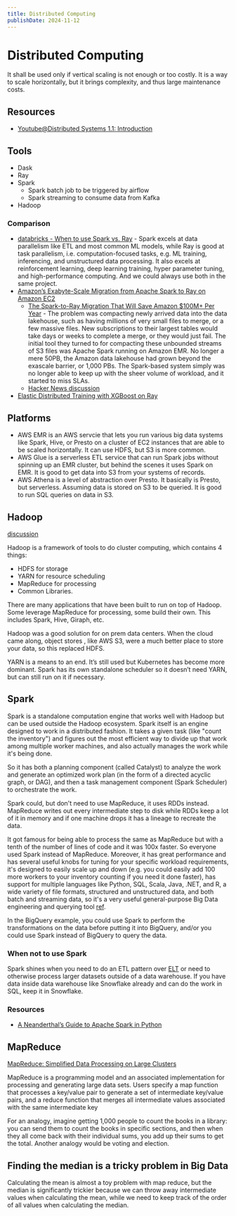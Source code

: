 ```yaml
---
title: Distributed Computing
publishDate: 2024-11-12
---
```


# Distributed Computing

It shall be used only if vertical scaling is not enough or too costly. It is a way to scale horizontally, but it brings complexity, and thus large maintenance costs.

## Resources

- [Youtube@Distributed Systems 1.1: Introduction](https://www.youtube.com/watch?v=UEAMfLPZZhE)

## Tools

- Dask
- Ray
- Spark
  - Spark batch job to be triggered by airflow
  - Spark streaming to consume data from Kafka
- Hadoop

### Comparison

- [databricks - When to use Spark vs. Ray](https://docs.databricks.com/en/machine-learning/ray/spark-ray-overview.html) - Spark excels at data parallelism like ETL and most common ML models, while Ray is good at task parallelism, i.e. computation-focused tasks, e.g. ML training, inferencing, and unstructured data processing. It also excels at reinforcement learning, deep learning training, hyper parameter tuning, and high-performance computing. And we could always use both in the same project.
- [Amazon’s Exabyte-Scale Migration from Apache Spark to Ray on Amazon EC2](https://aws.amazon.com/tw/blogs/opensource/amazons-exabyte-scale-migration-from-apache-spark-to-ray-on-amazon-ec2/)
  - [The Spark-to-Ray Migration That Will Save Amazon $100M+ Per Year](https://www.bigdatawire.com/2024/07/30/the-spark-to-ray-migration-that-will-save-amazon-100m-per-year/) - The problem was compacting newly arrived data into the data lakehouse, such as having millions of very small files to merge, or a few massive files. New subscriptions to their largest tables would take days or weeks to complete a merge, or they would just fail. The initial tool they turned to for compacting these unbounded streams of S3 files was Apache Spark running on Amazon EMR. No longer a mere 50PB, the Amazon data lakehouse had grown beyond the exascale barrier, or 1,000 PBs. The Spark-based system simply was no longer able to keep up with the sheer volume of workload, and it started to miss SLAs.
  - [Hacker News discussion](https://news.ycombinator.com/item?id=41104288)
- [Elastic Distributed Training with XGBoost on Ray](https://eng.uber.com/elastic-xgboost-ray/)

## Platforms

- AWS EMR is an AWS servcie that lets you run various big data systems like Spark, Hive, or Presto on a cluster of EC2 instances that are able to be scaled horizontally. It can use HDFS, but S3 is more common.
- AWS Glue is a serverless ETL service that can run Spark jobs without spinning up an EMR cluster, but behind the scenes it uses Spark on EMR. It is good to get data into S3 from your systems of records.
- AWS Athena is a level of abstraction over Presto. It basically is Presto, but serverless. Assuming data is stored on S3 to be queried. It is good to run SQL queries on data in S3.

## Hadoop

[discussion](https://www.reddit.com/r/dataengineering/comments/18kmkf6/hadoop_vs_mapreduce/)

Hadoop is a framework of tools to do cluster computing, which contains 4 things:

- HDFS for storage
- YARN for resource scheduling
- MapReduce for processing
- Common Libraries.

There are many applications that have been built to run on top of Hadoop. Some leverage MapReduce for processing, some build their own. This includes Spark, Hive, Giraph, etc.

Hadoop was a good solution for on prem data centers. When the cloud came along, object stores , like AWS S3, were a much better place to store your data, so this replaced HDFS.

YARN is a means to an end. It’s still used but Kubernetes has become more dominant. Spark has its own standalone scheduler so it doesn’t need YARN, but can still run on it if necessary.

## Spark

Spark is a standalone computation engine that works well with Hadoop but can be used outside the Hadoop ecosystem. Spark itself is an engine designed to work in a distributed fashion. It takes a given task (like "count the inventory") and figures out the most efficient way to divide up that work among multiple worker machines, and also actually manages the work while it's being done.

So it has both a planning component (called Catalyst) to analyze the work and generate an optimized work plan (in the form of a directed acyclic graph, or DAG), and then a task management component (Spark Scheduler) to orchestrate the work.

Spark could, but don't need to use MapReduce, it uses RDDs instead. MapReduce writes out every intermediate step to disk while RDDs keep a lot of it in memory and if one machine drops it has a lineage to recreate the data.

It got famous for being able to process the same as MapReduce but with a tenth of the number of lines of code and it was 100x faster. So everyone used Spark instead of MapReduce. Moreover, it has great performance and has several useful knobs for tuning for your specific workload requirements, it's designed to easily scale up and down (e.g. you could easily add 100 more workers to your inventory counting if you need it done faster), has support for multiple languages like Python, SQL, Scala, Java, .NET, and R, a wide variety of file formats, structured and unstructured data, and both batch and streaming data, so it's a very useful general-purpose Big Data engineering and querying tool [ref](https://www.reddit.com/r/dataengineering/comments/105rg45/comment/j3cp0aw/?utm_source=share&utm_medium=web3x&utm_name=web3xcss&utm_term=1&utm_content=share_button).

In the BigQuery example, you could use Spark to perform the transformations on the data before putting it into BigQuery, and/or you could use Spark instead of BigQuery to query the data.

### When not to use Spark

Spark shines when you need to do an ETL pattern over [ELT](data-engineering.md#etl-vs-elt) or need to otherwise process larger datasets outside of a data warehouse. If you have data inside data warehouse like Snowflake already and can do the work in SQL, keep it in Snowflake.

### Resources

- [A Neanderthal’s Guide to Apache Spark in Python](https://towardsdatascience.com/a-neanderthals-guide-to-apache-spark-in-python-9ef1f156d427)

## MapReduce

[MapReduce: Simplified Data Processing on Large Clusters](https://static.googleusercontent.com/media/research.google.com/zh-TW//archive/mapreduce-osdi04.pdf)

MapReduce is a programming model and an associated implementation for processing and generating large
data sets. Users specify a map function that processes a key/value pair to generate a set of intermediate key/value pairs, and a reduce function that merges all intermediate values associated with the same intermediate key

For an analogy, imagine getting 1,000 people to count the books in a library: you can send them to count the books in specific sections, and then when they all come back with their individual sums, you add up their sums to get the total. Another analogy would be voting and election.

## Finding the median is a tricky problem in Big Data

Calculating the mean is almost a toy problem with map reduce, but the median is significantly trickier because we can throw away intermediate values when calculating the mean, while we need to keep track of the order of all values when calculating the median.
